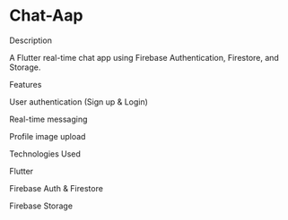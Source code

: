 # Chat-Aap

Description

A Flutter real-time chat app using Firebase Authentication, Firestore, and Storage.

Features

User authentication (Sign up & Login)

Real-time messaging

Profile image upload

Technologies Used

Flutter

Firebase Auth & Firestore

Firebase Storage
